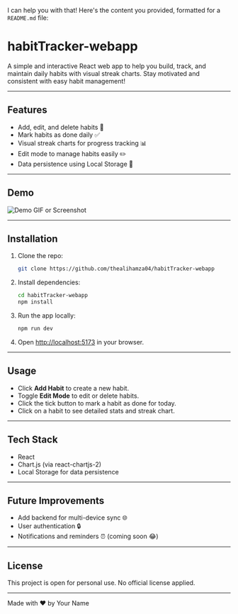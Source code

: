 I can help you with that! Here's the content you provided, formatted for a `README.md` file:


# habitTracker-webapp
A simple and interactive React web app to help you build, track, and maintain daily habits with visual streak charts. Stay motivated and consistent with easy habit management!

---

## Features
- Add, edit, and delete habits 📝
- Mark habits as done daily ✅
- Visual streak charts for progress tracking 📊
- Edit mode to manage habits easily ✏️
- Data persistence using Local Storage 💾

---

## Demo
![Demo GIF or Screenshot](link-to-demo-image-or-gif)

---

## Installation
1. Clone the repo:
   ```bash
   git clone https://github.com/thealihamza04/habitTracker-webapp
   ```
2. Install dependencies:
   ```bash
   cd habitTracker-webapp
   npm install
   ```
3. Run the app locally:
   ```bash
   npm run dev
   ```
4. Open [http://localhost:5173](http://localhost:5173) in your browser.

---

## Usage
* Click **Add Habit** to create a new habit.
* Toggle **Edit Mode** to edit or delete habits.
* Click the tick button to mark a habit as done for today.
* Click on a habit to see detailed stats and streak chart.

---

## Tech Stack
* React
* Chart.js (via react-chartjs-2)
* Local Storage for data persistence

---

## Future Improvements
* Add backend for multi-device sync 🌐
* User authentication 🔒
* Notifications and reminders ⏰ (coming soon 😂)

---

## License
This project is open for personal use. No official license applied.

---

Made with ❤️ by Your Name
